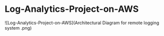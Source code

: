 # Log-Analytics-Project-on-AWS
![Log-Analytics-Project-on-AWS](Architectural Diagram for remote logging system .png)

